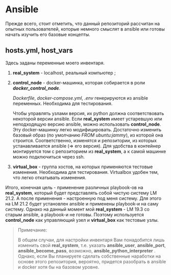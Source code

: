 # Ansible

Прежде всего, стоит отметить, что данный репозиторий рассчитан на опытных пользователей, которые немного смыслят в ansible или готовы начать изучить его базовые концепты.

## hosts.yml, host_vars

Здесь заданы переменные моего инвентаря. 

1. **real_system** - localhost, реальный компьютер ;

2. **control_node** - docker-машинка, которая собирается в роли ***docker_control_node***. 

   *Dockerfile*, *docker-compose.yml*, *.env* генерируются из ansible переменных. Необходима для тестирования.

   Чтобы управлять узлами версия, их python должна соответствовать некоторой версии ansible. Если **real_system** имеет устаревшую или неподходящую версию ansible, можно использовать **control_node**. Эту docker-машинку легко модифицировать. Достаточно изменить базовый образ (по умолчанию *FROM ubuntu:jammy*), из которой она строится. Соответственно, изменятся и репозитории, из которых устанавливается ansible (=> его версия). Для удобства в контейнер монтируется том с репозиторием из **real_system**, а к самой машинке можно подключиться через ssh.

3. **virtual_box** - группа хостов, на которых применяются тестовые изменения. Необходима для тестирования. Virtualbox удобен тем, что легко откатывать изменения.

Итого, конечная цель - применение различных playbook-ов на **real_system**, который будет представлять собой чистую систему LM 21.2. А после применения - настроенную под меня систему. Для этого на LM 21.2 будет установлен ansible и применены playbook-и на саму систему. Однако на данный момент мой **real_system** - LM 19.3 со старым ansible, а playbook-и не готовы. Поэтому используется **control_node** как управляющий узел и **virtual_box** как тестовые узлы.

> Примечание:
>
> В общем случаи, для настройки инвентаря Вам понадобится лишь изменить свой **real_system**, т.е. указать **ansible_user**, **ansible_port**, **ansible_become_pass**, возможно, **ansible_python_interpreter** . Однако, если Вы планируете сделать собственные наработки на основе этого репозитория, вероятно, придется разобрать в ansible и docker хотя бы на базовом уровне.